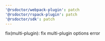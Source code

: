 ```yaml
---
'@rsdoctor/webpack-plugin': patch
'@rsdoctor/rspack-plugin': patch
'@rsdoctor/sdk': patch
---
```


fix(multi-plugin): fix multi-plugin options error
